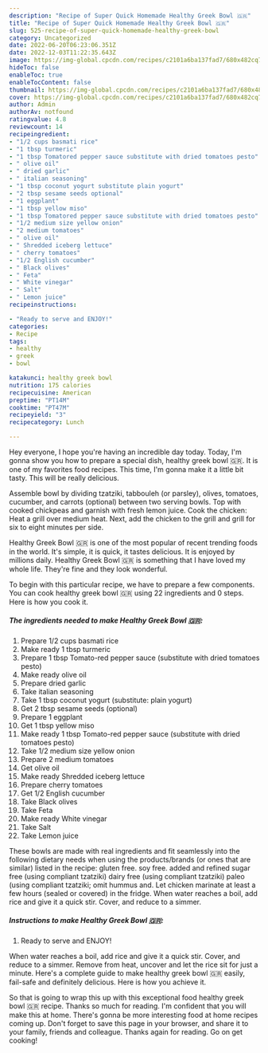 ```yaml
---
description: "Recipe of Super Quick Homemade Healthy Greek Bowl 🇬🇷"
title: "Recipe of Super Quick Homemade Healthy Greek Bowl 🇬🇷"
slug: 525-recipe-of-super-quick-homemade-healthy-greek-bowl
category: Uncategorized
date: 2022-06-20T06:23:06.351Z
date: 2022-12-03T11:22:35.643Z
image: https://img-global.cpcdn.com/recipes/c2101a6ba137fad7/680x482cq70/healthy-greek-bowl-recipe-main-photo.jpg
hideToc: false
enableToc: true
enableTocContent: false
thumbnail: https://img-global.cpcdn.com/recipes/c2101a6ba137fad7/680x482cq70/healthy-greek-bowl-recipe-main-photo.jpg
cover: https://img-global.cpcdn.com/recipes/c2101a6ba137fad7/680x482cq70/healthy-greek-bowl-recipe-main-photo.jpg
author: Admin
authorAv: notfound
ratingvalue: 4.8
reviewcount: 14
recipeingredient:
- "1/2 cups basmati rice"
- "1 tbsp turmeric"
- "1 tbsp Tomatored pepper sauce substitute with dried tomatoes pesto"
- " olive oil"
- " dried garlic"
- " italian seasoning"
- "1 tbsp coconut yogurt substitute plain yogurt"
- "2 tbsp sesame seeds optional"
- "1 eggplant"
- "1 tbsp yellow miso"
- "1 tbsp Tomatored pepper sauce substitute with dried tomatoes pesto"
- "1/2 medium size yellow onion"
- "2 medium tomatoes"
- " olive oil"
- " Shredded iceberg lettuce"
- " cherry tomatoes"
- "1/2 English cucumber"
- " Black olives"
- " Feta"
- " White vinegar"
- " Salt"
- " Lemon juice"
recipeinstructions:

- "Ready to serve and ENJOY!"
categories:
- Recipe
tags:
- healthy
- greek
- bowl

katakunci: healthy greek bowl 
nutrition: 175 calories
recipecuisine: American
preptime: "PT14M"
cooktime: "PT47M"
recipeyield: "3"
recipecategory: Lunch

---
```



Hey everyone, I hope you're having an incredible day today. Today, I'm gonna show you how to prepare a special dish, healthy greek bowl 🇬🇷. It is one of my favorites food recipes. This time, I'm gonna make it a little bit tasty. This will be really delicious.

Assemble bowl by dividing tzatziki, tabbouleh (or parsley), olives, tomatoes, cucumber, and carrots (optional) between two serving bowls. Top with cooked chickpeas and garnish with fresh lemon juice. Cook the chicken: Heat a grill over medium heat. Next, add the chicken to the grill and grill for six to eight minutes per side.

Healthy Greek Bowl 🇬🇷 is one of the most popular of recent trending foods in the world. It's simple, it is quick, it tastes delicious. It is enjoyed by millions daily. Healthy Greek Bowl 🇬🇷 is something that I have loved my whole life. They're fine and they look wonderful.


To begin with this particular recipe, we have to prepare a few components. You can cook healthy greek bowl 🇬🇷 using 22 ingredients and 0 steps. Here is how you cook it.

<!--inarticleads1-->

##### The ingredients needed to make Healthy Greek Bowl 🇬🇷:

1. Prepare 1/2 cups basmati rice
1. Make ready 1 tbsp turmeric
1. Prepare 1 tbsp Tomato-red pepper sauce (substitute with dried tomatoes pesto)
1. Make ready  olive oil
1. Prepare  dried garlic
1. Take  italian seasoning
1. Take 1 tbsp coconut yogurt (substitute: plain yogurt)
1. Get 2 tbsp sesame seeds (optional)
1. Prepare 1 eggplant
1. Get 1 tbsp yellow miso
1. Make ready 1 tbsp Tomato-red pepper sauce (substitute with dried tomatoes pesto)
1. Take 1/2 medium size yellow onion
1. Prepare 2 medium tomatoes
1. Get  olive oil
1. Make ready  Shredded iceberg lettuce
1. Prepare  cherry tomatoes
1. Get 1/2 English cucumber
1. Take  Black olives
1. Take  Feta
1. Make ready  White vinegar
1. Take  Salt
1. Take  Lemon juice


These bowls are made with real ingredients and fit seamlessly into the following dietary needs when using the products/brands (or ones that are similar) listed in the recipe: gluten free. soy free. added and refined sugar free (using compliant tzatziki) dairy free (using compliant tzatziki) paleo (using compliant tzatziki; omit hummus and. Let chicken marinate at least a few hours (sealed or covered) in the fridge. When water reaches a boil, add rice and give it a quick stir. Cover, and reduce to a simmer. 

<!--inarticleads2-->

##### Instructions to make Healthy Greek Bowl 🇬🇷:


1. Ready to serve and ENJOY!

When water reaches a boil, add rice and give it a quick stir. Cover, and reduce to a simmer. Remove from heat, uncover and let the rice sit for just a minute. Here&#39;s a complete guide to make healthy greek bowl 🇬🇷 easily, fail-safe and definitely delicious. Here is how you achieve it. 

So that is going to wrap this up with this exceptional food healthy greek bowl 🇬🇷 recipe. Thanks so much for reading. I'm confident that you will make this at home. There's gonna be more interesting food at home recipes coming up. Don't forget to save this page in your browser, and share it to your family, friends and colleague. Thanks again for reading. Go on get cooking!
